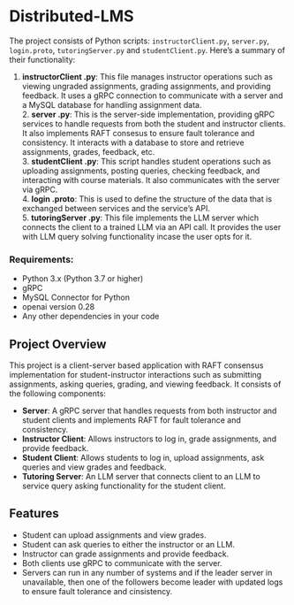 # Distributed-LMS

The project consists of Python scripts: `instructorClient.py`, `server.py`, `login.proto`, `tutoringServer.py` and `studentClient.py`. Here’s a summary of their functionality:

   1. **instructorClient \.py**: This file manages instructor operations such as viewing ungraded assignments, grading assignments, and providing feedback. It uses a gRPC connection to communicate with a server and a MySQL database for handling assignment data. <br>
    2.  **server \.py**: This is the server-side implementation, providing gRPC services to handle requests from both the student and instructor clients. It also implements RAFT consesus to ensure fault tolerance and consistency. It interacts with a database to store and retrieve assignments, grades, feedback, etc.<br>
    3.  **studentClient \.py**: This script handles student operations such as uploading assignments, posting queries, checking feedback, and interacting with course materials. It also communicates with the server via gRPC.<br>
    4. **login \.proto**: This is used to define the structure of the data that is exchanged between services and the service’s API.<br> 
    5. **tutoringServer \.py**: This file implements the LLM server which connects the client to a trained LLM via an API call. It provides the user with LLM query solving functionality incase the user opts for it.
### Requirements:

-   Python 3.x (Python 3.7 or higher)
-   gRPC
-   MySQL Connector for Python
-   openai version 0.28
-   Any other dependencies in your code

## Project Overview

This project is a client-server based application with RAFT consensus implementation for student-instructor interactions such as submitting assignments, asking queries, grading, and viewing feedback. It consists of the following components:

-   **Server**: A gRPC server that handles requests from both instructor and student clients and implements RAFT for fault tolerance and consistency.
-   **Instructor Client**: Allows instructors to log in, grade assignments, and provide feedback.
-   **Student Client**: Allows students to log in, upload assignments, ask queries and view grades and feedback.
-   **Tutoring Server**: An LLM server that connects client to an LLM to service query asking functionality for the student client.

## Features

-   Student can upload assignments and view grades.
-   Student can ask queries to either the instructor or an LLM.
-   Instructor can grade assignments and provide feedback.
-   Both clients use gRPC to communicate with the server.
-   Servers can run in any number of systems and if the leader server in unavailable, then one of the followers become leader with updated logs to ensure fault tolerance and cinsistency.
